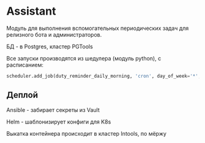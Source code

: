 # Assistant

Модуль для выполнения вспомогательных периодических задач для релизного бота и администраторов.

БД - в Postgres, кластер PGTools

Все запуски производятся из шедулера (модуль python), с расписанием:
```python
scheduler.add_job(duty_reminder_daily_morning, 'cron', day_of_week='*',  hour=9, minute=45)
```

## Деплой

Ansible - забирает секреты из Vault

Helm - шаблонизирует конфиги для K8s

Выкатка контейнера происходит в кластер Intools, по мёржу
